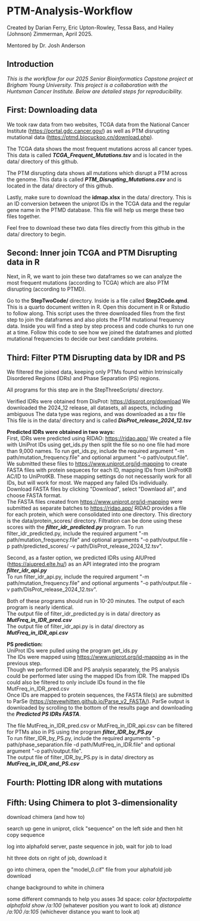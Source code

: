 # PTM-Analysis-Workflow
Created by Darian Ferry, Eric Upton-Rowley, Tessa Bass, and Hailey (Johnson) Zimmerman, April 2025.

Mentored by Dr. Josh Anderson

## Introduction
*This is the workflow for our 2025 Senior Bioinformatics Capstone project at Brigham Young University. 
This project is a collaboration with the Huntsman Cancer Institute.
Below are detailed steps for reproducibility.* 

## First: Downloading data
We took raw data from two websites, TCGA data from the National Cancer Institute (https://portal.gdc.cancer.gov/) as well as PTM disrupting mutational data (https://ptmd.biocuckoo.cn/download.php).

The TCGA data shows the most frequent mutations across all cancer types. This data is called ***TCGA_Frequent_Mutations.tsv*** and is located in the data/ directory of this github.

The PTM disrupting data shows all mutations which disrupt a PTM across the genome. This data is called ***PTM_Disrupting_Mutations.csv*** and is located in the data/ directory of this github.

Lastly, make sure to download the **idmap.xlsx** in the data/ directory. This is an ID conversion between the uniprot IDs in the TCGA data and the regular gene name in the PTMD database. This file will help us merge these two files together.

Feel free to download these two data files directly from this github in the data/ directory to begin.

## Second: Inner join TCGA and PTM Disrupting data in R
Next, in R, we want to join these two dataframes so we can analyze the most frequent mutations (according to TCGA) which are also PTM disrupting (according to PTMD).

Go to the **StepTwoCode/** directory. Inside is a file called **Step2Code.qmd**. This is a quarto document written in R. Open this document in R or Rstudio to follow along. This script uses the three downloaded files from the first step to join the dataframes and also plots the PTM mutational frequency data. Inside you will find a step by step process and code chunks to run one at a time. Follow this code to see how we joined the dataframes and plotted mutational frequencies to decide our best candidate proteins.

## Third: Filter PTM Disrupting data by IDR and PS
We filtered the joined data, keeping only PTMs found within Intrinsically Disordered Regions (IDRs) and Phase Separation (PS) regions.

All programs for this step are in the StepThreeScripts/ directory.

Verified IDRs were obtained from DisProt: https://disprot.org/download
We downloaded the 2024_12 release, all datasets, all aspects, including ambiguous
The data type was regions, and was downloaded as a tsv file
This file is in the data/ directory and is called ***DisProt_release_2024_12.tsv***

**Predicted IDRs were obtained in two ways:**  
First, IDRs were predicted using RIDAO: https://ridao.app/
We created a file with UniProt IDs using get_ids.py then split the file so no one file had more than 9,000 names.
To run get_ids.py, include the required argument "-m path/mutation_frequency.file" and optional argument "-o path/output.file".  
We submitted these files to https://www.uniprot.org/id-mapping to create FASTA files with protein sequeces for each ID, mapping IDs from UniProtKB AC/ID to UniProtKB.
These mapping settings do not necessarily work for all IDs, but will work for most.
We mapped any failed IDs individually.
Download FASTA files by clicking "Download", select "Downlaod all", and choose FASTA format.  
The FASTA files created from https://www.uniprot.org/id-mapping were submitted as separate batches to https://ridao.app/
RIDAO provides a file for each protein, which were consolidated into one directory.
This directory is the data/protein_scores/ directory.
Filtration can be done using these scores with the ***filter_idr_predicted.py*** program.
To run filter_idr_predicted.py, include the required argument "-m path/mutation_frequency.file" and optional arguments "-o path/output.file -p path/predicted_scores/ -v path/DisProt_release_2024_12.tsv".

Second, as a faster option, we predicted IDRs using AIUPred (https://aiupred.elte.hu/) as an API integrated into the program ***filter_idr_api.py***  
To run filter_idr_api.py, include the required argument "-m path/mutation_frequency.file" and optional arguments "-o path/output.file -v path/DisProt_release_2024_12.tsv".

Both of these programs should run in 10-20 minutes.
The output of each program is nearly identical.  
The output file of filter_idr_predicted.py is in data/ directory as ***MutFreq_in_IDR_pred.csv***  
The output file of filter_idr_api.py is in data/ directory as ***MutFreq_in_IDR_api.csv***

**PS prediction:**  
UniProt IDs were pulled using the program get_ids.py  
The IDs were mapped using https://www.uniprot.org/id-mapping as in the previous step.  
Though we performed IDR and PS analysis separately, the PS analysis could be performed later using the mapped IDs from IDR.
The mapped IDs could also be filtered to only include IDs found in the file MutFreq_in_IDR_pred.csv  
Once IDs are mapped to protein sequences, the FASTA file(s) are submitted to ParSe (https://stevewhitten.github.io/Parse_v2_FASTA/).
ParSe output is downloaded by scrolling to the bottom of the results page and downloading the ***Predicted PS IDRs FASTA***.

The file MutFreq_in_IDR_pred.csv or MutFreq_in_IDR_api.csv can be filtered for PTMs also in PS using the program ***filter_IDR_by_PS.py***  
To run filter_IDR_by_PS.py, include the required arguments "-p path/phase_separation.file -d path/MutFreq_in_IDR.file" and optional argument "-o path/output.file".  
The output file of filter_IDR_by_PS.py is in data/ directory as ***MutFreq_in_IDR_and_PS.csv***


## Fourth: Plotting IDR along with mutations

## Fifth: Using Chimera to plot 3-dimensionality
download chimera (and how to)

search up gene in uniprot, click "sequence" on the left side and then hit copy sequence

log into alphafold server, paste sequence in job, wait for job to load

hit three dots on right of job, download it

go into chimera, open the "model_0.cif" file from your alphafold job download

change background to white in chimera 

some different commands to help you asses 3d space:
_color bfactorpalette alphafold_
_show /a:100_ (whatever position you want to look at)
_distance /a:100 /a:105_ (whichever distance you want to look at)
